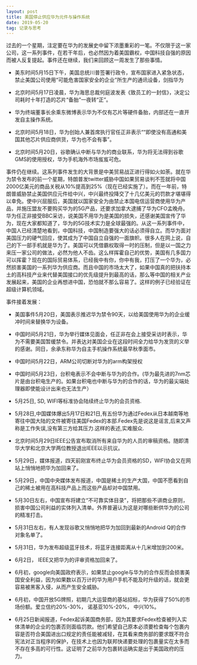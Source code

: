 ```yaml
---
layout: post
title: 美国停止供应华为元件与操作系统
date: 2019-05-20
tag: 记录与思考
---
```


过去的一个星期，注定要在华为的发展史中留下浓墨重彩的一笔。不仅限于这一家公司，这一系列事件，在若干年后，也必然因为着美国霸权，中国科技自强的原因而被人反复提起。事件还在继续，我们来回顾这一周发生了那些事情。

* 美东时间5月15日下午，美国总统川普签署行政令，宣布国家进入紧急状态，禁止美国公司使用“可能危害国家安全的企业”所生产的通讯设备，剑指华为

* 北京时间5月17日凌晨，华为海思总裁何庭波发表《致员工的一封信》，决定公司耗时十年打造的芯片“备胎”一夜转“正”。

* 华为终端董事长余乘东微博表示华为不仅有芯片等硬件备胎，内部还在一直开发自主操作系统。

* 北京时间5月18日，华为创始人兼首席执行官任正非表示““即使没有高通和美国其他芯片供应商供货，华为也不会有事”。

* 北京时间5月20日，谷歌确认中断与华为的商业联系，华为将无法得到谷歌GMS的使用授权，华为手机海外市场岌岌可危。

事件仍在继续。这系列事件发生的大背景是中美贸易战正进行得如火如荼。就在华为禁令发布的前一个星期，特朗普发twitter威胁中国如果贸易谈判不签就将中国2000亿美元的商品关税从10%提高到25%（现在已经实施了）。而在一年前，特朗普威胁禁止美国供应元件给中兴，中兴最终投降交了十几亿美元的罚款才堪堪得以幸免。使中兴屈服后，美国就以国家安全为由禁止本国电信运营商使用华为产品，并施压盟友不要购买华为的5G产品，还要求加拿大逮捕了华为CFO孟晚舟。华为任正非接受BBC采访，说美国不用华为是美国的损失，还感谢美国宣传了华为，现在大家都知道了，华为的5G技术实力是全球最强的。从这一系列事件中，中国人已经清楚地看到，中国科技，中国制造要强大的话必须得自立。而华为面对美国压力的硬气回应，使其成为了中国自立自强的一面旗帜。很多人在网上说，自己的下一部手机就是华为了。美国可以凭借霸权取得一时的压制，但是以一国之力来压一家公司的做法，必然为他人不齿。这么样挥霍自己的优势，美国有几多国力可以挥霍？现在的国际贸易体系，已经我中有你，你中有我，打压了一个华为，必然损害美国的一系列华为供应商。而且中国的市场太大了，如果中国真的把扶持本土的高科技产业来代替美国接口的优先级提升到最高的话，那么等中国的相关产业发展起来，美国的企业再想进中国，恐怕就不那么容易了。这样的例子已经验证在超级计算机领域。

事件接着发展：

* 美国事件5月20日，美国表示推迟华为禁令90天，以给美国使用华为的企业缓冲时间来替换华为设备。

* 中国时间5月21日，华为举行媒体见面会，任正非在会上接受采访时表示，华为不需要美国暂缓禁令。并表达对美国企业在这段时间全力给华为发货的义举的感谢。同日，余承东称华为自主手机操作系统最早秋季面市。

* 中国时间5月22日，ARM公司切断对华为的arm构架授权

* 中国时间5月23日，台积电表示不会中断与华为的合作。(华为最先进的7nm芯片是由台积电生产的。如果台积电也中断与华为的合作的话，华为的最尖端处理器即使能设计出来也无法生产）

* 5月25日, SD, WIFI等标准协会陆续终止华为的会员资格.

* 5月28日,中国媒体爆出5月17日和21日,有五份华为通过Fedex从日本越南等地寄往中国大陆的文件被寄往美国Fedex的本部.Fedex先是说这是谣言,后来又声称是工作失误,没有第三方给其压力.这样的表述,实难服众.

* 北京时间5月29日IEEE公告宣布取消所有来自华为的人员的审稿资格。随即清华大学和北京大学两位教授退出IEEE以示抗议。

* 5月29日，媒体报道，四天前刚宣布终止华为会员资格的SD，WIFI协会又在网站上悄悄地把华为加回来了。

* 5月29日，中国中央媒体发布报道，中国是稀土的生产大国，中国不愿看到自己的稀土被用在高科技产品上而这些产品却对中国禁用。

* 5月30日左右，中国宣布将建立“不可靠实体目录”，将把那些不讲商业原则，损害中国公司利益的实体列入清单。外界普遍认为这是对哪些断供华为的公司的精准打击。

* 5月31日左右，有人发现谷歌又悄悄地把华为加回到最新的Android Q的合作对象名单了。

* 5月31日，华为发布超级蓝牙技术，将蓝牙连接距离从十几米增加到200米。

* 6月2日， IEEE又把华为的评审资格加回来了。

* 6月初，google向美国政府表示，如果禁止google与华为的合作反而会损害美国安全利益，因为如果数以百万计的华为用户手机不能及时升级的话，就会更容易被黑客入侵，从而产生安全威胁。

* 6月初，中国开放5G牌照，初期几大运营商的基站招标，华为获得了50%的市场份额。爱立信约20%-30%， 诺基亚10%-20%， 中兴10%。

* 6月25日新闻报道，Fedex起诉美国商务部，因为其要求Fedex检查被列入实体清单的企业的包裹否则面临罚款。他们希望自己原本必须要检查每个包裹内容是否符合美国进出口规定的责任能被减轻，在其看来商务部的要求既不符合宪法对正当程序的保护，在技术上也因为联邦快递要处理的包裹量实在太多而不存在多高的可行性。这证明了之前华为包裹转运确实是出于美国政府的压力。
